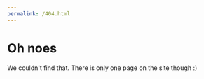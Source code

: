 ```yaml
---
permalink: /404.html
---
```


# Oh noes

We couldn't find that. There is only one page on the site though :)
